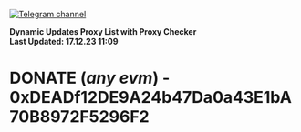 [![Telegram channel](https://img.shields.io/endpoint?url=https://runkit.io/damiankrawczyk/telegram-badge/branches/master?url=https://t.me/n4z4v0d)](https://t.me/n4z4v0d) 

**Dynamic Updates Proxy List with Proxy Checker**  
**Last Updated: 17.12.23 11:09**

# DONATE (_any evm_) - 0xDEADf12DE9A24b47Da0a43E1bA70B8972F5296F2
